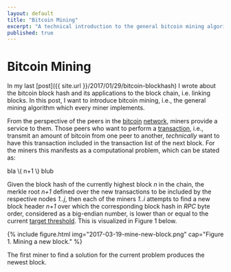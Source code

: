 ```yaml
---
layout: default
title: "Bitcoin Mining"
excerpt: "A technical introduction to the general bitcoin mining algorithm, with Python examples."
published: true
---
```


<script type="text/javascript"
    src="http://cdn.mathjax.org/mathjax/latest/MathJax.js?config=TeX-AMS-MML_HTMLorMML">
</script>

# Bitcoin Mining

In my last [post]({{ site.url }}/2017/01/29/bitcoin-blockhash) I wrote about the bitcoin block hash and its applications to the block chain, i.e. linking blocks. In this post, I want to introduce bitcoin mining, i.e., the general mining algorithm which every miner implements.

From the perspective of the peers in the [bitcoin](https://bitcoin.org/en/developer-guide#p2p-network) [network](https://en.bitcoin.it/wiki/Network), miners provide a service to them. Those peers who want to perform a [transaction](https://bitcoin.org/en/developer-guide#transactions), i.e., transmit an amount of bitcoin from one peer to another, _technically_ want to have this transaction included in the transaction list of the next block. For the miners this manifests as a computational problem, which can be stated as:

bla \\\( n+1 \\\) blub

Given the block hash of the currently highest block _n_ in the chain, the merkle root _n+1_ defined over the new transactions to be included by the respective nodes _1..j_, then each of the miners _1..i_ attempts to find a new block header _n+1_ over which the corresponding block hash in _RPC_ byte order, considered as a big-endian number, is lower than or equal to the current [target threshold](https://bitcoin.org/en/developer-reference#target-nbits). This is visualized in Figure 1 below.

{% include figure.html img="2017-03-19-mine-new-block.png"
    cap="Figure 1. Mining a new block." %}

The first miner to find a solution for the current problem produces the newest block.
